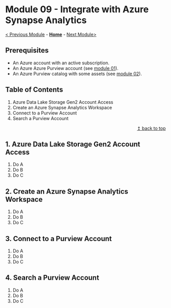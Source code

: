 # Module 09 - Integrate with Azure Synapse Analytics

[< Previous Module](../modules/module08.md) - **[Home](../README.md)** - [Next Module>](../modules/module10.md)

## Prerequisites

* An Azure account with an active subscription.
* An Azure Azure Purview account (see [module 01](../modules/module01.md)).
* An Azure Purview catalog with some assets (see [module 02](../modules/module02.md)).

## Table of Contents

1. Azure Data Lake Storage Gen2 Account Access
2. Create an Azure Synapse Analytics Workspace
3. Connect to a Purview Account
4. Search a Purview Account

<div align="right"><a href="#module-09---integrate-with-azure-synapse-analytics">↥ back to top</a></div>

## 1. Azure Data Lake Storage Gen2 Account Access

1. Do A
2. Do B
3. Do C

## 2. Create an Azure Synapse Analytics Workspace

1. Do A
2. Do B
3. Do C

## 3. Connect to a Purview Account

1. Do A
2. Do B
3. Do C

## 4. Search a Purview Account

1. Do A
2. Do B
3. Do C
